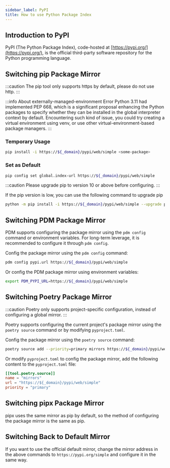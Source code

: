 ```yaml
---
sidebar_label: PyPI
title: How to use Python Package Index
---
```


## Introduction to PyPI

PyPI (The Python Package Index), code-hosted at [https://pypi.org/](https://pypi.org/), is the official third-party software repository for the Python programming language.

## Switching pip Package Mirror

:::caution
The pip tool only supports https by default, please do not use http.
:::

:::info About externally-managed-environment Error
Python 3.11 had implemented PEP 668, which is a significant proposal enhancing the Python packages to specify whether they can be installed in the global interpreter context by default.
Encountering such kind of issue, you could try creating a virtual environment using venv, or use other virtual-environment-based package managers.
:::

### Temporary Usage

```bash varcode
pip install -i https://${_domain}/pypi/web/simple <some-package>
```

### Set as Default

```bash varcode
pip config set global.index-url https://${_domain}/pypi/web/simple
```

:::caution
Please upgrade pip to version 10 or above before configuring.
:::

If the pip version is low, you can use the following command to upgrade pip
```bash varcode
python -m pip install -i https://${_domain}/pypi/web/simple --upgrade pip
```

## Switching PDM Package Mirror

PDM supports configuring the package mirror using the `pdm config` command or environment variables. For long-term leverage, it is recommended to configure it through `pdm config`.

Config the package mirror using the `pdm config` command:
```bash varcode
pdm config pypi.url https://${_domain}/pypi/web/simple
```

Or config the PDM package mirror using environment variables:
```bash varcode
export PDM_PYPI_URL=https://${_domain}/pypi/web/simple
```

## Switching Poetry Package Mirror

:::caution
Poetry only supports project-specific configuration, instead of configuring a global mirror.
:::

Poetry supports configuring the current project's package mirror using the `poetry source` command or by modifying `pyproject.toml`.

Config the package mirror using the `poetry source` command:
```bash varcode
poetry source add --priority=primary mirrors https://${_domain}/pypi/web/simple
```

Or modify `pyproject.toml` to config the package mirror, add the following content to the `pyproject.toml` file:
```toml varcode
[[tool.poetry.source]]
name = "mirrors"
url = "https://${_domain}/pypi/web/simple"
priority = "primary"
```

## Switching pipx Package Mirror

pipx uses the same mirror as pip by default, so the method of configuring the package mirror is the same as pip.

## Switching Back to Default Mirror

If you want to use the official default mirror, change the mirror address in the above commands to `https://pypi.org/simple` and configure it in the same way.
